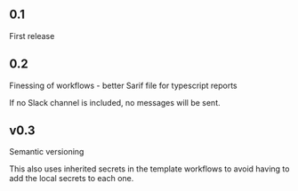 ## 0.1
First release

## 0.2
Finessing of workflows - better Sarif file for typescript reports

If no Slack channel is included, no messages will be sent.


## v0.3
Semantic versioning

This also uses inherited secrets in the template workflows to avoid having to add the local secrets to each one.